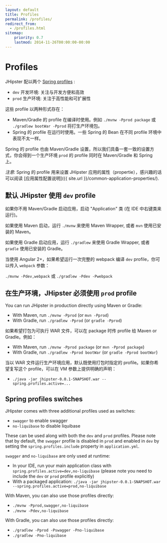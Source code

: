```yaml
---
layout: default
title: Profiles
permalink: /profiles/
redirect_from:
  - /profiles.html
sitemap:
    priority: 0.7
    lastmod: 2014-11-26T00:00:00-00:00
---
```


# <i class="fa fa-group"></i> Profiles

JHipster 配以两个 [Spring profiles](http://docs.spring.io/spring-boot/docs/current/reference/html/boot-features-profiles.html) :

*   `dev` 开发环境: 关注与开发方便和高效
*   `prod` 生产环境: 关注于高性能和可扩展性

这些 profile 以两种形式存在：

*   Maven/Gradle 的 profile 在编译时使用。例如 `./mvnw -Pprod package` 或 `./gradlew bootWar -Pprod` 将打生产环境包。
*   Spring 的 profile 在运行时使用。一些 Spring 的 Bean 在不同 profile 环境中表现不太一样。

Spring 的 profile 也由 Maven/Gradle 设置，所以我们具备一套一致的设置方式，你会得到一个生产环境 `prod` 的 profile 同时在 Maven/Gradle 和 Spring 上。

_注意:_ Spring 的 profile 用来设置 JHipster 应用的属性（propertie），感兴趣的话可以阅读 [应用属性配置说明]({{ site.url }}/common-application-properties/).

## 默认 JHipster 使用 `dev` profile

如果你不用 Maven/Gradle 启动应用，启动 "Application" 类 (在 IDE 中右键类来运行)。

如果使用 Maven 启动，运行 `./mvnw` 来使用 Maven Wrapper, 或者 `mvn` 使用已安装的 Maven。

如果使用 Gradle 启动应用，运行 `./gradlew` 来使用 Gradle Wrapper, 或者 `gradle` 使用已安装的 Gradle。

当使用 Angular 2+，如果希望运行一次完整的 webpack 编译 `dev` profile，你可以传入 `webpack` 参数：

  `./mvnw -Pdev,webpack`
  或
  `./gradlew -Pdev -Pwebpack`

## 在生产环境，JHipster 必须使用 `prod` profile

You can run JHipster in production directly using Maven or Gradle:

*   With Maven, run `./mvnw -Pprod` (or `mvn -Pprod`)
*   With Gradle, run `./gradlew -Pprod` (or `gradle -Pprod`)

如果希望打包为可执行 WAR 文件，可以在 package 时传 profile 给 Maven or Gradle。例如：

*   With Maven, run `./mvnw -Pprod package` (or `mvn -Pprod package`)
*   With Gradle, run `./gradlew -Pprod bootWar` (or `gradle -Pprod bootWar`)

当以 WAR 文件运行生产环境应用，默认既使用打包时指定的 profile。如果你希望复写这个 profile，可以在 VM 参数上提供明确的声明：

*   `./java -jar jhipster-0.0.1-SNAPSHOT.war --spring.profiles.active=...`

## Spring profiles switches

JHipster comes with three additional profiles used as switches:

*   `swagger` to enable swagger
*   `no-liquibase` to disable liquibase

These can be used along with both the `dev` and `prod` profiles. Please note that by default, the `swagger` profile is disabled in `prod` and enabled in `dev` by setting the `spring.profiles.include` property in `application.yml`.

`swagger` and `no-liquibase` are only used at runtime:

*   In your IDE, run your main application class with `spring.profiles.active=dev,no-liquibase` (please note you need to include the `dev` or `prod` profile explicitly)
*   With a packaged application: `./java -jar jhipster-0.0.1-SNAPSHOT.war --spring.profiles.active=prod,no-liquibase`

With Maven, you can also use those profiles directly:

*   `./mvnw -Pprod,swagger,no-liquibase`
*   `./mvnw -Pdev,no-liquibase`

With Gradle, you can also use those profiles directly:

*   `./gradlew -Pprod -Pswagger -Pno-liquibase`
*   `./gradlew -Pno-liquibase`
